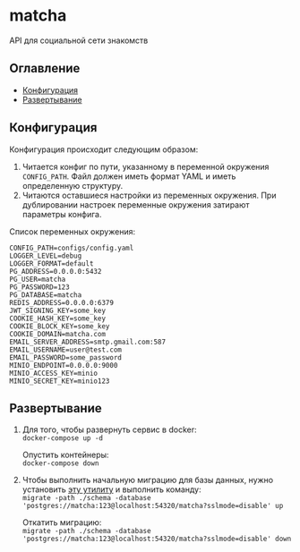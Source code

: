# matcha
API для социальной сети знакомств  

## Оглавление
- [Конфигурация](#configuration)
- [Развертывание](#deployment)

<a name="configuration"></a>
## Конфигурация
Конфигурация происходит следующим образом:  
1. Читается конфиг по пути, указанному в переменной окружения `CONFIG_PATH`.
Файл должен иметь формат YAML и иметь определенную структуру.
2. Читаются оставшиеся настройки из переменных окружения.
При дублировании настроек переменные окружения затирают параметры конфига.

Список переменных окружения:  
```
CONFIG_PATH=configs/config.yaml
LOGGER_LEVEL=debug
LOGGER_FORMAT=default
PG_ADDRESS=0.0.0.0:5432
PG_USER=matcha
PG_PASSWORD=123
PG_DATABASE=matcha
REDIS_ADDRESS=0.0.0.0:6379
JWT_SIGNING_KEY=some_key
COOKIE_HASH_KEY=some_key
COOKIE_BLOCK_KEY=some_key
COOKIE_DOMAIN=matcha.com
EMAIL_SERVER_ADDRESS=smtp.gmail.com:587
EMAIL_USERNAME=user@test.com
EMAIL_PASSWORD=some_password
MINIO_ENDPOINT=0.0.0.0:9000
MINIO_ACCESS_KEY=minio
MINIO_SECRET_KEY=minio123
```

<a name="deployment"></a>
## Развертывание
1. Для того, чтобы развернуть сервис в docker:  
```docker-compose up -d```  

    Опустить контейнеры:  
```docker-compose down```  
2. Чтобы выполнить начальную миграцию для базы данных, нужно установить <a href="https://github.com/golang-migrate/migrate">эту утилиту</a> и выполнить команду:  
```migrate -path ./schema -database 'postgres://matcha:123@localhost:54320/matcha?sslmode=disable' up```  

    Откатить миграцию:  
```migrate -path ./schema -database 'postgres://matcha:123@localhost:54320/matcha?sslmode=disable' down```  
